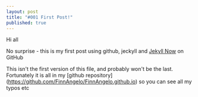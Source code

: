 ```yaml
---
layout: post
title: "#001 First Post!"
published: true
---
```


Hi all

No surprise - this is my first post using github, jeckyll and [Jekyll Now](https://github.com/barryclark/jekyll-now) on GitHub

This isn't the first version of this file, and probably won't be the last. Fortunately it is all in my [github repository] (https://github.com/FinnAngelo/FinnAngelo.github.io) so you can see all my typos etc
